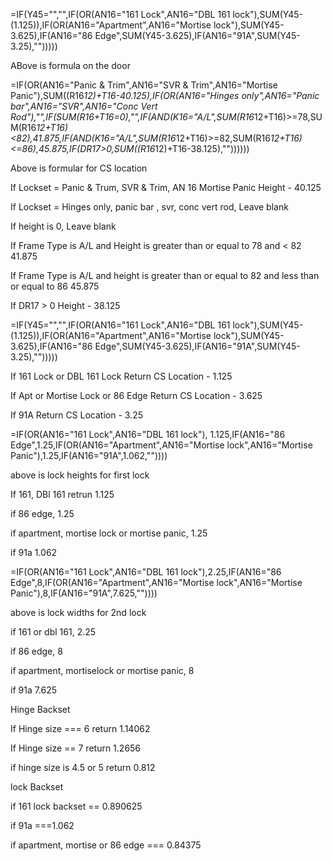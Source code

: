 =IF(Y45="","",IF(OR(AN16="161 Lock",AN16="DBL 161 lock"),SUM(Y45-(1.125)),IF(OR(AN16="Apartment",AN16="Mortise lock"),SUM(Y45-3.625),IF(AN16="86 Edge",SUM(Y45-3.625),IF(AN16="91A",SUM(Y45-3.25),"")))))

ABove is formula on the door

=IF(OR(AN16="Panic & Trim",AN16="SVR & Trim",AN16="Mortise Panic"),SUM((R16*12)+T16-40.125),IF(OR(AN16="Hinges only",AN16="Panic bar",AN16="SVR",AN16="Conc Vert Rod"),"",IF(SUM(R16+T16=0),"",IF(AND(K16="A/L",SUM(R16*12+T16)>=78,SUM(R16*12+T16)<82),41.875,IF(AND(K16="A/L",SUM(R16*12+T16)>=82,SUM(R16*12+T16)<=86),45.875,IF(DR17>0,SUM((R16*12)+T16-38.125),""))))))

Above is formular for CS location

If Lockset = Panic & Trum, SVR & Trim, AN 16 Mortise Panic
  Height - 40.125

If Lockset = Hinges only, panic bar , svr, conc vert rod, 
  Leave blank

If height is 0,
  Leave blank

If Frame Type is A/L and Height is greater than or equal to 78 and < 82
  41.875

If Frame Type is A/L and height is greater than or equal to 82 and less than or equal to 86
  45.875

If DR17 > 0
  Height - 38.125



=IF(Y45="","",IF(OR(AN16="161 Lock",AN16="DBL 161 lock"),SUM(Y45-(1.125)),IF(OR(AN16="Apartment",AN16="Mortise lock"),SUM(Y45-3.625),IF(AN16="86 Edge",SUM(Y45-3.625),IF(AN16="91A",SUM(Y45-3.25),"")))))

If 161 Lock or DBL 161 Lock
  Return CS Location - 1.125

If Apt or Mortise Lock or 86 Edge
  Return CS Location -  3.625

If 91A
 Return CS Location - 3.25

 =IF(OR(AN16="161 Lock",AN16="DBL 161 lock"), 1.125,IF(AN16="86 Edge",1.25,IF(OR(AN16="Apartment",AN16="Mortise lock",AN16="Mortise Panic"),1.25,IF(AN16="91A",1.062,""))))

 above is lock heights for first lock

 If 161, DBl 161
  retrun 1.125

if 86 edge, 1.25

if apartment, mortise lock or mortise panic, 1.25

if 91a 1.062


=IF(OR(AN16="161 Lock",AN16="DBL 161 lock"),2.25,IF(AN16="86 Edge",8,IF(OR(AN16="Apartment",AN16="Mortise lock",AN16="Mortise Panic"),8,IF(AN16="91A",7.625,""))))

above is lock widths for 2nd lock

if 161 or dbl 161, 2.25

if 86 edge, 8

if apartment, mortiselock or mortise panic, 8

if 91a 7.625



Hinge Backset

If Hinge size === 6
  return 1.14062

If Hinge size == 7
  return 1.2656

if hinge size is 4.5 or 5
  return 0.812


lock Backset

if 161 lock backset == 0.890625

if 91a ===1.062

if apartment, mortise or 86 edge === 0.84375